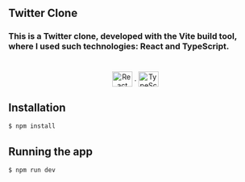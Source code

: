 ## Twitter Clone

### This is a Twitter clone, developed with the Vite build tool, where I used such technologies: React and TypeScript.

#

<div direction="row" align='center'>
  <img align="center" alt="React" height="30" width="40" src="https://cdn.jsdelivr.net/gh/devicons/devicon/icons/react/react-original.svg" />
  .
  <img align="center" alt="TypeScript" height="30" width="40" src="https://cdn.jsdelivr.net/gh/devicons/devicon/icons/typescript/typescript-plain.svg" />
</div>

## Installation

```bash
$ npm install
```

## Running the app

```bash
$ npm run dev
```
